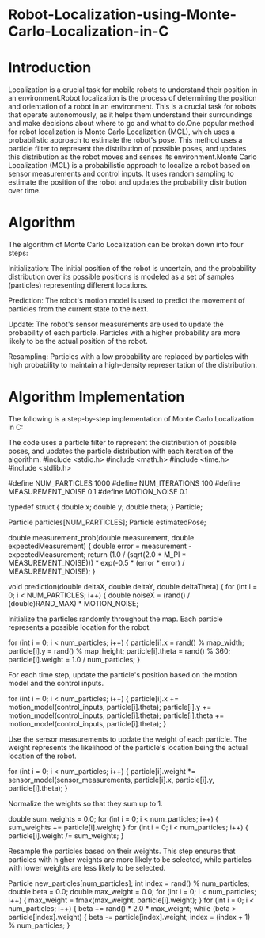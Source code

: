 # Robot-Localization-using-Monte-Carlo-Localization-in-C

# Introduction

Localization is a crucial task for mobile robots to understand their position in an environment.Robot localization is the process of determining the position and orientation of a robot in an environment. This is a crucial task for robots that operate autonomously, as it helps them understand their surroundings and make decisions about where to go and what to do.One popular method for robot localization is Monte Carlo Localization (MCL), which uses a probabilistic approach to estimate the robot's pose. This method uses a particle filter to represent the distribution of possible poses, and updates this distribution as the robot moves and senses its environment.Monte Carlo Localization (MCL) is a probabilistic approach to localize a robot based on sensor measurements and control inputs. It uses random sampling to estimate the position of the robot and updates the probability distribution over time.

# Algorithm

The algorithm of Monte Carlo Localization can be broken down into four steps:

Initialization: The initial position of the robot is uncertain, and the probability distribution over its possible positions is modeled as a set of samples (particles) representing different locations.

Prediction: The robot's motion model is used to predict the movement of particles from the current state to the next.

Update: The robot's sensor measurements are used to update the probability of each particle. Particles with a higher probability are more likely to be the actual position of the robot.

Resampling: Particles with a low probability are replaced by particles with high probability to maintain a high-density representation of the distribution.

# Algorithm Implementation

The following is a step-by-step implementation of Monte Carlo Localization in C:

The code uses a particle filter to represent the distribution of possible poses, and updates the particle distribution with each iteration of the algorithm.
#include <stdio.h>
#include <math.h>
#include <time.h>
#include <stdlib.h>

#define NUM_PARTICLES 1000
#define NUM_ITERATIONS 100
#define MEASUREMENT_NOISE 0.1
#define MOTION_NOISE 0.1

typedef struct {
  double x;
  double y;
  double theta;
} Particle;

Particle particles[NUM_PARTICLES];
Particle estimatedPose;

double measurement_prob(double measurement, double expectedMeasurement) {
  double error = measurement - expectedMeasurement;
  return (1.0 / (sqrt(2.0 * M_PI * MEASUREMENT_NOISE))) * exp(-0.5 * (error * error) / MEASUREMENT_NOISE);
}

void prediction(double deltaX, double deltaY, double deltaTheta) {
  for (int i = 0; i < NUM_PARTICLES; i++) {
    double noiseX = (rand() / (double)RAND_MAX) * MOTION_NOISE;


Initialize the particles randomly throughout the map. Each particle represents a possible location for the robot.

for (int i = 0; i < num_particles; i++) {
    particle[i].x = rand() % map_width;
    particle[i].y = rand() % map_height;
    particle[i].theta = rand() % 360;
    particle[i].weight = 1.0 / num_particles;
}

For each time step, update the particle's position based on the motion model and the control inputs.

for (int i = 0; i < num_particles; i++) {
    particle[i].x += motion_model(control_inputs, particle[i].theta);
    particle[i].y += motion_model(control_inputs, particle[i].theta);
    particle[i].theta += motion_model(control_inputs, particle[i].theta);
}


Use the sensor measurements to update the weight of each particle. The weight represents the likelihood of the particle's location being the actual location of the robot.

for (int i = 0; i < num_particles; i++) {
    particle[i].weight *= sensor_model(sensor_measurements, particle[i].x, particle[i].y, particle[i].theta);
}

Normalize the weights so that they sum up to 1.

double sum_weights = 0.0;
for (int i = 0; i < num_particles; i++) {
    sum_weights += particle[i].weight;
}
for (int i = 0; i < num_particles; i++) {
    particle[i].weight /= sum_weights;
}


Resample the particles based on their weights. This step ensures that particles with higher weights are more likely to be selected, while particles with lower weights are less likely to be selected.

Particle new_particles[num_particles];
int index = rand() % num_particles;
double beta = 0.0;
double max_weight = 0.0;
for (int i = 0; i < num_particles; i++) {
    max_weight = fmax(max_weight, particle[i].weight);
}
for (int i = 0; i < num_particles; i++) {
    beta += rand() * 2.0 * max_weight;
    while (beta > particle[index].weight) {
        beta -= particle[index].weight;
        index = (index + 1) % num_particles;
    }
   




